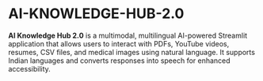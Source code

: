 # AI-KNOWLEDGE-HUB-2.0
**AI Knowledge Hub 2.0** is a multimodal, multilingual AI-powered Streamlit application that allows users to interact with PDFs, YouTube videos, resumes, CSV files, and medical images using natural language. It supports Indian languages and converts responses into speech for enhanced accessibility.
